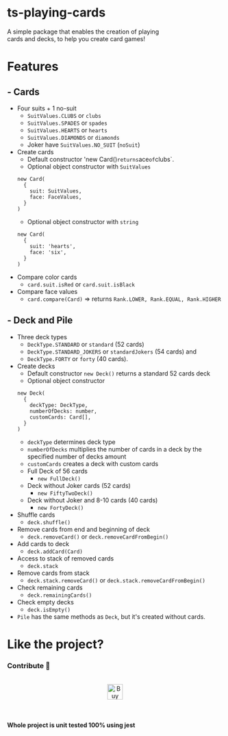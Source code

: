 # ts-playing-cards

A simple package that enables the creation of playing <br>cards and decks, to help you create card games!

# Features

## - Cards

- Four suits + 1 no-suit
  - `SuitValues.CLUBS` or `clubs`
  - `SuitValues.SPADES` or `spades`
  - `SuitValues.HEARTS` or `hearts`
  - `SuitValues.DIAMONDS` or `diamonds`
  - Joker have `SuitValues.NO_SUIT` (`noSuit`)
- Create cards
  - Default constructor 'new Card()`returns`ace`of`clubs`.
  - Optional object constructor with `SuitValues`<br>
  ```
  new Card(
    {
      suit: SuitValues,
      face: FaceValues,
    }
  )
  ```
  - Optional object constructor with `string`<br>
  ```
  new Card(
    {
      suit: 'hearts',
      face: 'six',
    }
  )
  ```
- Compare color cards
  - `card.suit.isRed` or `card.suit.isBlack`
- Compare face values
  - `card.compare(Card)` ⇒ returns `Rank.LOWER, Rank.EQUAL, Rank.HIGHER`

## - Deck and Pile

- Three deck types
  - `DeckType.STANDARD` or `standard` (52 cards)
  - `DeckType.STANDARD_JOKERS` or `standardJokers` (54 cards) and
  - `DeckType.FORTY` or `forty` (40 cards).
- Create decks
  - Default constructor `new Deck()` returns a standard 52 cards deck
  - Optional object constructor <br>
  ```
  new Deck(
    {
      deckType: DeckType,
      numberOfDecks: number,
      customCards: Card[],
    }
  )
  ```
  - `deckType` determines deck type
  - `numberOfDecks` multiplies the number of cards in a deck by the specified number of decks amount
  - `customCards` creates a deck with custom cards
  - Full Deck of 56 cards
    - `new FullDeck()`
  - Deck without Joker cards (52 cards)
    - `new FiftyTwoDeck()`
  - Deck without Joker and 8-10 cards (40 cards)
    - `new FortyDeck()`
- Shuffle cards
  - `deck.shuffle()`
- Remove cards from end and beginning of deck
  - `deck.removeCard()` or `deck.removeCardFromBegin()`
- Add cards to deck
  - `deck.addCard(Card)`
- Access to stack of removed cards
  - `deck.stack`
- Remove cards from stack
  - `deck.stack.removeCard()` or `deck.stack.removeCardFromBegin()`
- Check remaining cards
  - `deck.remainingCards()`
- Check empty decks
  - `deck.isEmpty()`
- `Pile` has the same methods as `Deck`, but it's created without cards.

# Like the project?

### Contribute 🤗

<p align="center">
<br>
<a href='https://ko-fi.com/E1E757D6Z' target='_blank'><img height='36' style='border:0px;height:36px;' src='https://cdn.ko-fi.com/cdn/kofi4.png?v=2' border='0' alt='Buy Me a Coffee at ko-fi.com' /></a>
</p>
<br>

#### Whole project is unit tested 100% using jest
